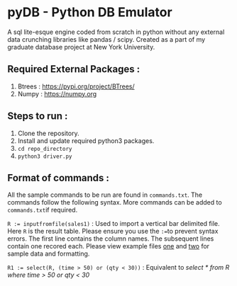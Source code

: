 # pyDB - Python DB Emulator

A sql lite-esque engine coded from scratch in python without any external data crunching libraries like pandas / scipy. Created as a part of my graduate database project at New York University.

## Required External Packages :
1. Btrees : https://pypi.org/project/BTrees/
2. Numpy : https://numpy.org

## Steps to run :
1. Clone the repository.
2. Install and update required python3 packages.
3. `cd repo_directory`
4. `python3 driver.py`
   
## Format of commands :

All the sample commands to be run are found in `commands.txt`. The commands follow the following syntax. More commands can be added to `commands.txt`if required. 

`R := inputfromfile(sales1)` : Used to import a vertical bar delimited file. Here `R` is the result table. Please ensure you use the `:=`to prevent syntax errors.  The first line contains the column names. The subsequent lines contain one recored each. Please view example files [one](sales1.txt) and [two](sales2.txt) for sample data and formatting.

`R1 := select(R, (time > 50) or (qty < 30))` : Equivalent to *select * from R where time > 50 or qty < 30*






